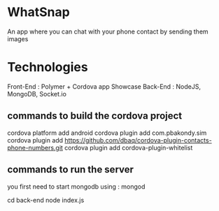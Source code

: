 # WhatSnap

An app where you can chat with your phone contact by sending them images

# Technologies

Front-End : Polymer + Cordova app Showcase
Back-End : NodeJS, MongoDB, Socket.io

## commands to build the cordova project

cordova platform add android
cordova plugin add com.pbakondy.sim
cordova plugin add https://github.com/dbaq/cordova-plugin-contacts-phone-numbers.git
cordova plugin add cordova-plugin-whitelist

## commands to run the server

you first need to start mongodb using : mongod

cd back-end
node index.js